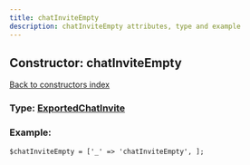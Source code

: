 ```yaml
---
title: chatInviteEmpty
description: chatInviteEmpty attributes, type and example
---
```

## Constructor: chatInviteEmpty  
[Back to constructors index](index.md)






### Type: [ExportedChatInvite](../types/ExportedChatInvite.md)


### Example:

```
$chatInviteEmpty = ['_' => 'chatInviteEmpty', ];
```  

